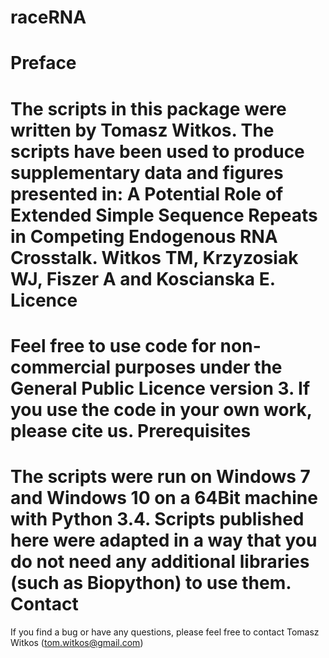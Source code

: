 # raceRNA
Preface
===================
The scripts in this package were written by Tomasz Witkos.
The scripts have been used to produce supplementary data and figures presented in: A Potential Role of Extended Simple Sequence Repeats in Competing Endogenous RNA Crosstalk. Witkos TM, Krzyzosiak WJ, Fiszer A and Koscianska E.
Licence
===================
Feel free to use code for non-commercial purposes under the General Public Licence version 3. If you use the code in your own work, please cite us.
Prerequisites
===================
The scripts were run on Windows 7 and Windows 10 on a 64Bit machine with Python 3.4. Scripts published here were adapted in a way that you do not need any additional libraries (such as Biopython) to use them.
Contact
===================
If you find a bug or have any questions, please feel free to contact Tomasz Witkos (tom.witkos@gmail.com)
